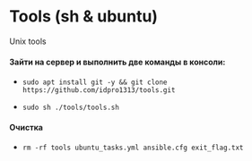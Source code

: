 # Tools (sh & ubuntu)
Unix tools 
#### Зайти на сервер и выполнить две команды в консоли:
-     sudo apt install git -y && git clone https://github.com/idpro1313/tools.git
-     sudo sh ./tools/tools.sh
#### Очистка 
-     rm -rf tools ubuntu_tasks.yml ansible.cfg exit_flag.txt
